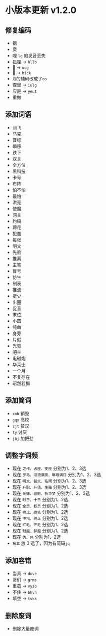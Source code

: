 # 小版本更新 v1.2.0

## 修复编码
- 铝
- 煲
- 哩 `lg` 的发音丢失
- 狐狸 -> `hllb`
- 𢦑 -> `ucg`
- 𦽅 -> `hick`
- `月`的辅码改成了`oo`
- 查里 -> `iulg`
- 应是 -> `yeut`
- 重做
## 添加词语
- 网飞
- 马克
- 音标
- 瞬移
- 跌下
- 双关
- 全方位
- 黑科技
- 卡号
- 布阵
- 怕不怕
- 最怕
- 洪亮
- 使魔
- 网关
- 约稿
- 蹄花
- 犯蠢
- 每张
- 明文
- 先验
- 推离
- 主笔
- 冒号
- 仿生
- 制表
- 推流
- 挺少
- 出圈
- 促音
- 末位
- 小圆
- 纯血
- 身旁
- 片假
- 光驱
- 吧主
- 电磁炮
- 华莱士
- 一个月
- 不复存在
- 昭然若揭
## 添加简词
- `xmh` 销毁
- `gqx` 高校
- `zjt` 赞叹
- `ty` 讨厌
- `jbj` 加把劲
## 调整字词频
- 现在 `之作、占座、支座` 分别为1、2、3选
- 现在 `罗马、泪流满面、琳琅满目` 分别为1、2、3选
- 现在 `明文、铭文、名闻` 分别为1、2、3选
- 现在 `升职、升值、生殖` 分别为1、2、3选
- 现在 `亲妹、祛魅、祈华梦` 分别为1、2、3选
- 现在 `时日、十日` 分别为1、2选
- 现在 `全责、权责` 分别为1、2选
- 现在 `排比、排笔` 分别为1、2选
- 现在 `中指、终止` 分别为1、2选
- 现在 `红毛、汗毛` 分别为1、2选
- 现在 `魅魔、梦魔` 分别为1、2选
- 现在 `伪、伟` 分别为1、2选
- `极其` 放 3 选了，因为有简码`jq`
## 添加容错
- 当真 -> `duve`
- 哥们 -> `grms`
- 重载 -> `vyzo`
- 不住 -> `bhvh`
- 填空 -> `tvkk`
## 删除废词
- 删除大量废词

